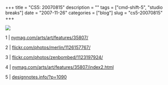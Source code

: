 +++
title = "CS5: 20070815"
description = ""
tags = ["cmd-shift-5", "studio breaks"]
date = "2007-11-26"
categories = ["blog"]
slug = "cs5-20070815"
+++



<p><img src="http://farm2.static.flickr.com/1202/1128012374_26f905cf11_o.jpg" class="notebook-image" /></p>
<p>1 | <a href="http://nymag.com/arts/art/features/35807/">nymag.com/arts/art/features/35807/</a></p>
<p>2 | <a href="http://flickr.com/photos/merlin/1126157767/">flickr.com/photos/merlin/1126157767/</a></p>
<p>3 | <a href="http://flickr.com/photos/zenbombed/1123197924/">flickr.com/photos/zenbombed/1123197924/</a></p>
<p>4 | <a href="http://nymag.com/arts/art/features/35807/index2.html">nymag.com/arts/art/features/35807/index2.html</a></p>
<p>5 | <a href="http://designnotes.info/?p=1090">designnotes.info/?p=1090</a></p>
    
  
